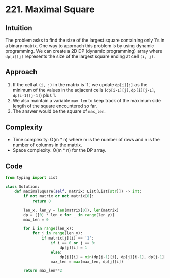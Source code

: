 # 221. Maximal Square
## Intuition
The problem asks to find the size of the largest square containing only 1's in a binary matrix. One way to approach this problem is by using dynamic programming. We can create a 2D DP (dynamic programming) array where `dp[i][j]` represents the size of the largest square ending at cell `(i, j)`.

## Approach
1. If the cell at `(i, j)` in the matrix is '1', we update `dp[i][j]` as the minimum of the values in the adjacent cells (`dp[i-1][j]`, `dp[i][j-1]`, `dp[i-1][j-1]`) plus 1.
2. We also maintain a variable `max_len` to keep track of the maximum side length of the square encountered so far.
3. The answer would be the square of `max_len`.

## Complexity
- Time complexity: O(m * n) where m is the number of rows and n is the number of columns in the matrix.
- Space complexity: O(m * n) for the DP array.

## Code
```python
from typing import List

class Solution:
    def maximalSquare(self, matrix: List[List[str]]) -> int:
        if not matrix or not matrix[0]:
            return 0

        len_x, len_y = len(matrix[0]), len(matrix)
        dp = [[0] * len_x for _ in range(len_y)]
        max_len = 0

        for i in range(len_x):
            for j in range(len_y):
                if matrix[j][i] == '1':
                    if i == 0 or j == 0:
                        dp[j][i] = 1
                    else:
                        dp[j][i] = min(dp[j-1][i], dp[j][i-1], dp[j-1][i-1]) + 1
                    max_len = max(max_len, dp[j][i])

        return max_len**2
```